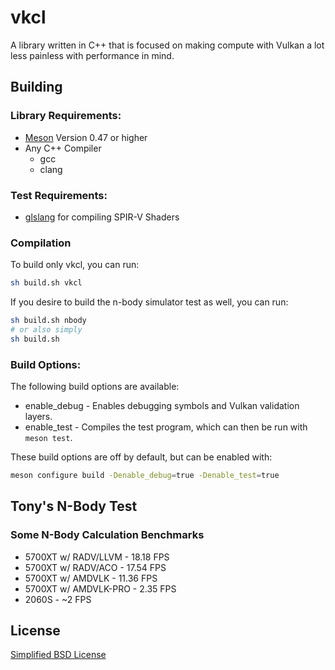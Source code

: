 # vkcl
A library written in C++ that is focused on making compute with Vulkan a lot less painless with performance in mind.

## Building
### Library Requirements:
- [Meson](http://mesonbuild.com/) Version 0.47 or higher
- Any C++ Compiler
	- gcc
	- clang

### Test Requirements:
- [glslang](https://github.com/KhronosGroup/glslang) for compiling SPIR-V Shaders

### Compilation
To build only vkcl, you can run:
```sh
sh build.sh vkcl
```

If you desire to build the n-body simulator test as well, you can run:
```sh
sh build.sh nbody
# or also simply
sh build.sh
```

### Build Options:
The following build options are available:
* enable_debug - Enables debugging symbols and Vulkan validation layers.
* enable_test - Compiles the test program, which can then be run with `meson test`.

These build options are off by default, but can be enabled with:
```sh
meson configure build -Denable_debug=true -Denable_test=true
```

## Tony's N-Body Test

### Some N-Body Calculation Benchmarks
- 5700XT w/ RADV/LLVM - 18.18 FPS
- 5700XT w/ RADV/ACO - 17.54 FPS
- 5700XT w/ AMDVLK - 11.36 FPS
- 5700XT w/ AMDVLK-PRO - 2.35 FPS
- 2060S - ~2 FPS

## License
[Simplified BSD License](LICENSE)
